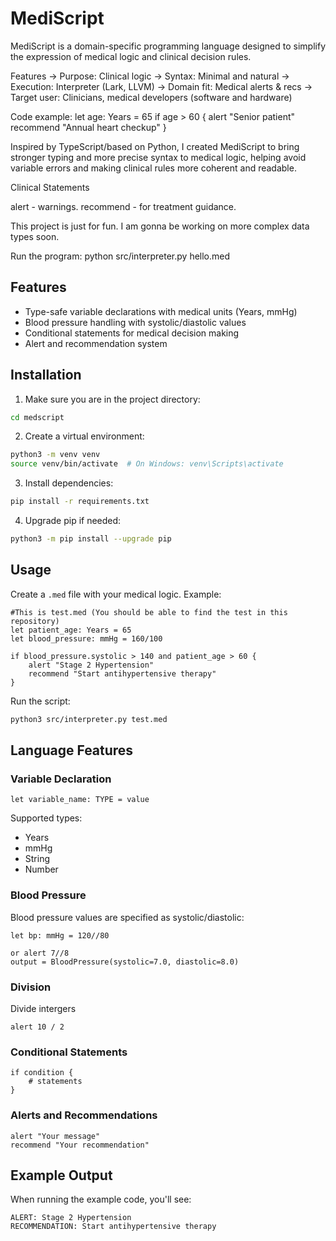 # MediScript
MediScript is a domain-specific programming language designed to simplify the expression of medical logic and clinical decision rules.

Features
-> Purpose: Clinical logic
-> Syntax: Minimal and natural
-> Execution: Interpreter (Lark, LLVM)
-> Domain fit: Medical alerts & recs
-> Target user: Clinicians, medical developers (software and hardware)

Code example:
let age: Years = 65
if age > 60 {
    alert "Senior patient"
    recommend "Annual heart checkup"
}

Inspired by TypeScript/based on Python, I created MediScript to bring stronger typing and more precise syntax to medical logic, helping avoid variable errors and making clinical rules more coherent and readable.

Clinical Statements

alert - warnings.
recommend - for treatment guidance.

This project is just for fun. I am gonna be working on more complex data types soon.

Run the program: python src/interpreter.py hello.med

## Features

- Type-safe variable declarations with medical units (Years, mmHg)
- Blood pressure handling with systolic/diastolic values
- Conditional statements for medical decision making
- Alert and recommendation system

## Installation

1. Make sure you are in the project directory:
```bash
cd medscript
```

2. Create a virtual environment:
```bash
python3 -m venv venv
source venv/bin/activate  # On Windows: venv\Scripts\activate
```

3. Install dependencies:
```bash
pip install -r requirements.txt
```

4. Upgrade pip if needed:
```bash
python3 -m pip install --upgrade pip
```

## Usage

Create a `.med` file with your medical logic. Example:

```medscript
#This is test.med (You should be able to find the test in this repository)
let patient_age: Years = 65
let blood_pressure: mmHg = 160/100

if blood_pressure.systolic > 140 and patient_age > 60 {
    alert "Stage 2 Hypertension"
    recommend "Start antihypertensive therapy"
}
```

Run the script:
```bash
python3 src/interpreter.py test.med
```

## Language Features

### Variable Declaration
```medscript
let variable_name: TYPE = value
```

Supported types:
- Years
- mmHg
- String
- Number

### Blood Pressure
Blood pressure values are specified as systolic/diastolic:
```medscript
let bp: mmHg = 120//80

or alert 7//8
output = BloodPressure(systolic=7.0, diastolic=8.0)
```

### Division
Divide intergers
```medscript
alert 10 / 2
```

### Conditional Statements
```medscript
if condition {
    # statements
}
```

### Alerts and Recommendations
```medscript
alert "Your message"
recommend "Your recommendation"
```

## Example Output

When running the example code, you'll see:
```
ALERT: Stage 2 Hypertension
RECOMMENDATION: Start antihypertensive therapy
``` 


